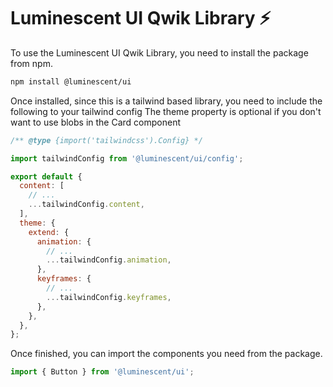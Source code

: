 # Luminescent UI Qwik Library ⚡️

To use the Luminescent UI Qwik Library, you need to install the package from npm.

```bash
npm install @luminescent/ui
```

Once installed, since this is a tailwind based library, you need to include the following to your tailwind config
The theme property is optional if you don't want to use blobs in the Card component

```javascript
/** @type {import('tailwindcss').Config} */

import tailwindConfig from '@luminescent/ui/config';

export default {
  content: [
    // ...
    ...tailwindConfig.content,
  ],
  theme: {
    extend: {
      animation: {
        // ...
        ...tailwindConfig.animation,
      },
      keyframes: {
        // ...
        ...tailwindConfig.keyframes,
      },
    },
  },
};
```

Once finished, you can import the components you need from the package.

```javascript
import { Button } from '@luminescent/ui';
```